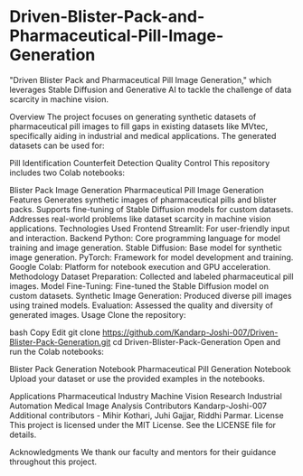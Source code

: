 # Driven-Blister-Pack-and-Pharmaceutical-Pill-Image-Generation
"Driven Blister Pack and Pharmaceutical Pill Image Generation," which leverages Stable Diffusion and Generative AI to tackle the challenge of data scarcity in machine vision.

Overview
The project focuses on generating synthetic datasets of pharmaceutical pill images to fill gaps in existing datasets like MVtec, specifically aiding in industrial and medical applications. The generated datasets can be used for:

Pill Identification
Counterfeit Detection
Quality Control
This repository includes two Colab notebooks:

Blister Pack Image Generation
Pharmaceutical Pill Image Generation
Features
Generates synthetic images of pharmaceutical pills and blister packs.
Supports fine-tuning of Stable Diffusion models for custom datasets.
Addresses real-world problems like dataset scarcity in machine vision applications.
Technologies Used
Frontend
Streamlit: For user-friendly input and interaction.
Backend
Python: Core programming language for model training and image generation.
Stable Diffusion: Base model for synthetic image generation.
PyTorch: Framework for model development and training.
Google Colab: Platform for notebook execution and GPU acceleration.
Methodology
Dataset Preparation: Collected and labeled pharmaceutical pill images.
Model Fine-Tuning: Fine-tuned the Stable Diffusion model on custom datasets.
Synthetic Image Generation: Produced diverse pill images using trained models.
Evaluation: Assessed the quality and diversity of generated images.
Usage
Clone the repository:

bash
Copy
Edit
git clone https://github.com/Kandarp-Joshi-007/Driven-Blister-Pack-Generation.git
cd Driven-Blister-Pack-Generation
Open and run the Colab notebooks:

Blister Pack Generation Notebook
Pharmaceutical Pill Generation Notebook
Upload your dataset or use the provided examples in the notebooks.

Applications
Pharmaceutical Industry
Machine Vision Research
Industrial Automation
Medical Image Analysis
Contributors
Kandarp-Joshi-007
Additional contributors - Mihir Kothari, Juhi Gajjar, Riddhi Parmar.
License
This project is licensed under the MIT License. See the LICENSE file for details.

Acknowledgments
We thank our faculty and mentors for their guidance throughout this project.
